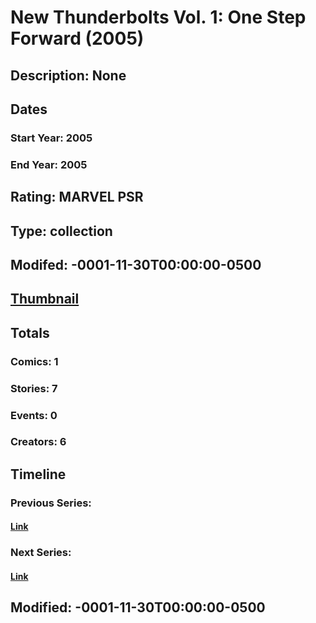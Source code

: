 # New Thunderbolts Vol. 1: One Step Forward (2005)
## Description: None
## Dates
### Start Year: 2005
### End Year: 2005
## Rating: MARVEL PSR
## Type: collection
## Modifed: -0001-11-30T00:00:00-0500
## [Thumbnail](http://i.annihil.us/u/prod/marvel/i/mg/f/c0/4bc63cd9ae7c9.jpg)
## Totals
### Comics: 1
### Stories: 7
### Events: 0
### Creators: 6
## Timeline
### Previous Series: 
#### [Link]()
### Next Series: 
#### [Link]()
## Modified: -0001-11-30T00:00:00-0500